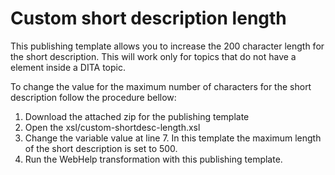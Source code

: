 # Custom short description length

This publishing template allows you to increase the 200 character length for the short description. This will work only for topics that do not have a <shortdesc> element inside a DITA topic. 

To change the value for the maximum number of characters for the short description follow the procedure bellow:
1. Download the attached zip for the publishing template
2. Open the xsl/custom-shortdesc-length.xsl
3. Change the variable value at line 7. In this template the maximum length of the short description is set to 500.
4. Run the WebHelp transformation with this publishing template.


